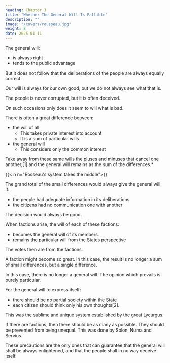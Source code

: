 ```yaml
---
heading: Chapter 3
title: "Whether The General Will Is Fallible"
description: ""
image: "/covers/rousseau.jpg"
weight: 8
date: 2025-01-11
---
```



The general will:
- is always right
- tends to the public advantage

But it does not follow that the deliberations of the people are always equally correct. 

Our will is always for our own good, but we do not always see what that is.

The people is never corrupted, but it is often deceived.

On such occasions only does it seem to will what is bad.

There is often a great difference between:
- the will of all
  - This takes private interest into account
  - It is a sum of particular wills
- the general will
  - This considers only the common interest

Take away from these same wills the pluses and minuses that cancel one another,[1] and the general will remains as the sum of the differences.*

{{< n n="Rosseau's system takes the middle">}}


The grand total of the small differences would always give the general will if:
- the people had adequate information in its deliberations
- the citizens had no communication one with another

The decision would always be good.

When factions arise, the will of each of these factions:
- becomes the general will of its members.
- remains the particular will from the States perspective

The votes then are from the factions. 

<!-- it may then be said that there are no longer as many votes as there are men, but only as many as there are associations. The differences become less numerous and give a less general result.  -->

A faction might become so great. In this case, the result is no longer a sum of small differences, but a single difference.

In this case, there is no longer a general will. The opinion which prevails is purely particular.


For the general will to express itself:
- there should be no partial society within the State
- each citizen should think only his own thoughts[2].

This was the sublime and unique system established by the great Lycurgus.

If there are factions, then there should be as many as possible. They should be prevented from being unequal. This was done by Solon, Numa and Servius.

These precautions are the only ones that can guarantee that the general will shall be always enlightened, and that the people shall in no way deceive itself.

<!-- [1] "Every interest," says the Marquis d'Argenson, "has different principles. The agreement of two particular interests is formed by opposition to a third." He might have added that the agreement of all interests is formed by opposition to that of each. If there were no different interests, the common interest would be barely felt, as it would encounter no obstacle; all would go on of its own accord, and politics would cease to be an art.

[2] "In fact," says Macchiavelli, "there are some divisions that are harmful to a Republic and some that are advantageous. Those which stir up sects and parties are harmful; those attended by neither are advantageous. Since, then, the founder of a Republic cannot help enmities arising, he ought at least to prevent them from growing into sects" (History of Florence, Book vii). Rousseau quotes the Italian.
 -->

